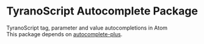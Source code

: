 # TyranoScript Autocomplete Package

TyranoScript tag, parameter and value autocompletions in Atom  
This package depends on [autocomplete-plus](https://github.com/atom-community/autocomplete-plus).  
